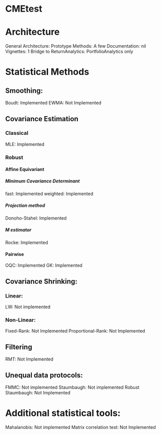 CMEtest
=======
# Architecture
General Architecture: Prototype
Methods: A few
Documentation: nil
Vignettes: 1
Bridge to ReturnAnalytics: PortfolioAnalytics only

# Statistical Methods

## Smoothing:

Boudt: Implemented
EWMA: Not Implemented

## Covariance Estimation

### Classical

MLE: Implemented

### Robust

#### Affine Equivariant

##### Minimum Covariance Determinant

fast: Implemented
weighted: Implemented

##### Projection method
Donoho-Stahel: Implemented

##### M estimator
Rocke: Implemented

#### Pairwise

OQC: Implemented
GK:  Implemented

## Covariance Shrinking:
### Linear:
LW: Not implemented
### Non-Linear:
Fixed-Rank: Not Implemented
Proportional-Rank: Not Implemented

## Filtering
RMT: Not Implemented

## Unequal data protocols:
FMMC: Not implemented
Staumbaugh: Not implemented
Robust Staumbaugh: Not Implemented

# Additional statistical tools:

Mahalanobis: Not implemented
Matrix correlation test: Not Implemented
